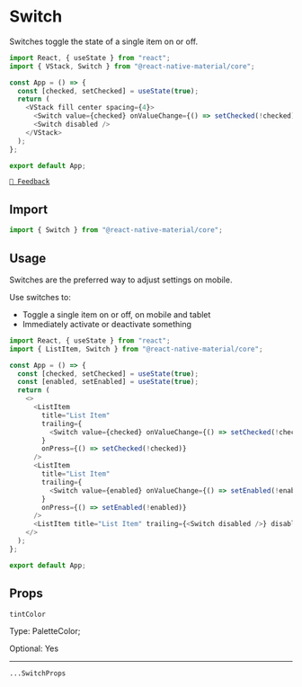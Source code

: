 # Switch

Switches toggle the state of a single item on or off.

```js with-preview
import React, { useState } from "react";
import { VStack, Switch } from "@react-native-material/core";

const App = () => {
  const [checked, setChecked] = useState(true);
  return (
    <VStack fill center spacing={4}>
      <Switch value={checked} onValueChange={() => setChecked(!checked)} />
      <Switch disabled />
    </VStack>
  );
};

export default App;
```

[`💬 Feedback`](https://github.com/yamankatby/react-native-material/labels/component%3A%20Switch)

## Import

```js
import { Switch } from "@react-native-material/core";
```

## Usage

Switches are the preferred way to adjust settings on mobile.

Use switches to:

- Toggle a single item on or off, on mobile and tablet
- Immediately activate or deactivate something

```js with-preview
import React, { useState } from "react";
import { ListItem, Switch } from "@react-native-material/core";

const App = () => {
  const [checked, setChecked] = useState(true);
  const [enabled, setEnabled] = useState(true);
  return (
    <>
      <ListItem
        title="List Item"
        trailing={
          <Switch value={checked} onValueChange={() => setChecked(!checked)} />
        }
        onPress={() => setChecked(!checked)}
      />
      <ListItem
        title="List Item"
        trailing={
          <Switch value={enabled} onValueChange={() => setEnabled(!enabled)} />
        }
        onPress={() => setEnabled(!enabled)}
      />
      <ListItem title="List Item" trailing={<Switch disabled />} disabled />
    </>
  );
};

export default App;
```

## Props

`tintColor`

Type: PaletteColor;

Optional: Yes

---

`...SwitchProps`
